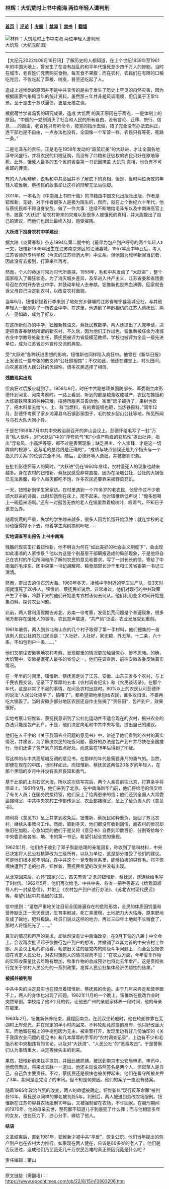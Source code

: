 ### 林辉：大饥荒时上书中南海 两位年轻人遭判刑

---

#### [首页](../../../..?n13803206) &nbsp;|&nbsp; [评论](../../../../../epoch-comment?n13803206) &nbsp;|&nbsp; [专题](../../../../../epoch-special?n13803206) &nbsp;|&nbsp; [禁闻](../../../../../epoch-news?n13803206) &nbsp;|&nbsp; [禁书](../../../../../books?n13803206) &nbsp;|&nbsp; [翻墙](https://github.com/gfw-breaker/nogfw/blob/master/README.md?n13803206)


<div><img alt="林辉：大饥荒时上书中南海 两位年轻人遭判刑" class="attachment-djy_600_400 size-djy_600_400 wp-post-image" src="https://i.epochtimes.com/assets/uploads/2022/04/id13704293-2013-7-30-9ping-7-06-600x400.jpeg"/>
<div class="caption">
 大饥荒（大纪元配图）
</div></div><hr/><div class="post_content" id="artbody" itemprop="articleBody">
 <!-- article content begin -->
 <p>
  【大纪元2022年08月16日讯】了解历史的人都知道，在上个世纪1959年至1961年的中国大地上，曾发生了在没有战乱的和平年代饿死至少四千万人的惨剧。当时在城市，老百姓们凭票购买食物，每天食不果腹；而在农村，农民们在有限的口粮吃完后，不仅吃起了草根、树皮，甚至还吃起了人。
 </p>
 <p>
  造成上述惨剧的原因并不是中共宣传的是由于发生了历史上罕见的自然灾害，因为根据国家气象局当年的统计资料，虽然那三年并非是风调雨顺，但仍属于正常年景。至于是由于苏联逼债，更是无稽之谈。
 </p>
 <p>
  根据荷兰学者冯客的研究成果，造成
  <ok href="https://www.epochtimes.com/gb/tag/%E5%A4%A7%E9%A5%A5%E8%8D%92.html">
   大饥荒
  </ok>
  的真正原因在于两点，一是体制上的原因。“中国的一党制消灭了社会和人民的所有自由，没有言论、迁移、旅行、信息……的自由，老百姓只有听命令，按党的指示去做，错了完全没有办法去纠正，连干部也是不自由，一点办法也没有，全国像一个军营一样，农民只有等死，死路一条。”
 </p>
 <p>
  二是毛泽东的责任。正是毛在1958年发动的“超英赶美”的大跃进，才让全国各地浮夸风盛行，并将农民的口粮征购，而没有了口粮和迁徙权的农民只好在原地等死。此外，饿死人最多的五个省的省委第一书记因掩盖
  <ok href="https://www.epochtimes.com/gb/tag/%E5%A4%A7%E9%A5%A5%E8%8D%92.html">
   大饥荒
  </ok>
  真相，也负有不可推卸的罪责。
 </p>
 <p>
  有的人为毛辩解，说毛和中共高层并不了解底下的真相，但是，当时两位勇敢的年轻人钮惟新、蔡抚民的故事却让这样的辩解无法站住脚。
 </p>
 <p>
  2011年，一本名为《中南海上书四十篇》的书籍由中国文化出版社出版，作者是钮惟新。无疑，对于作者很多人是极为陌生的，然而，就在上个世纪六十年代，他与蔡抚民却不顾自身安危，做了一件大事：连续不断地给毛泽东以及中南海高官上书，披露
  <ok href="https://www.epochtimes.com/gb/tag/%E2%80%9C%E5%A4%A7%E8%B7%83%E8%BF%9B%E2%80%9D.html">
   “大跃进”
  </ok>
  给农村带来的灾难以及很多人被饿死的真相，并大胆提出了自己的建议，而他们也因此最终入狱，饱受摧残。
 </p>
 <p>
  <strong>
   大跃进下投身农村中学建设
  </strong>
 </p>
 <p>
  据大陆《炎黄春秋》杂志1994年第二期中的《最早为包产到户呼号的两个年轻人》一文，钮惟新1939年出生在江苏南京郊区的江浦县城，1957年高中毕业后，考入江苏省师范专科学校（今天的江苏师范大学）中文系。但他因为想学新闻当记者，因此没有去报到，打算来年再考。
 </p>
 <p>
  然而，个人的命运时常为时代所裹挟。1958年，毛和中共发动了
  <ok href="https://www.epochtimes.com/gb/tag/%E2%80%9C%E5%A4%A7%E8%B7%83%E8%BF%9B%E2%80%9D.html">
   “大跃进”
  </ok>
  ，整个国家陷入了癫狂状态。为了消灭城乡差异，及早进入共产主义，江苏省委和省团委号召在农村开办农业中学，并鼓动年轻人去奉献。钮惟新也是热血沸腾，回家就告诉父母自己决定到农村，以改变农村面貌。
 </p>
 <p>
  当年6月，钮惟新提着行李来到了地处穷乡僻壤的江苏省睢宁县凌城公社，与其他年轻人一起创办了一所农业中学。在这里，他遇到了年龄相仿的江苏人蔡抚民，两人一见如故，成为了好友。
 </p>
 <p>
  在这所新创办的中学，钮惟新教语文，蔡抚民教数学。两人还提出了入党申请，决定把青春奉献给所谓的新农村。不久后，因为他们工作出色，钮惟新被任命为凌城农业中学教导处副主任，蔡抚民被评为省级模范教师，学校也被评为全县一级先进单位，成为江苏省对外宣传交流的典型。
 </p>
 <p>
  受“大跃进”各种跃进思想的影响，钮惟新也同样陷入疯狂中。他曾在《新华日报》上发表过一篇夸张的散文诗“公社照相馆”；不仅如此，他还在课堂上、村头田间，向农民宣扬人民公社的优越性。很多农民选择了相信。
 </p>
 <p>
  <strong>
   残酷现实出现
  </strong>
 </p>
 <p>
  但疯狂过后报应就到了。1958年9月，时任中共副总理兼国防部长、军委副主席彭德怀到河北、河南考察时，一路上看到、听到的都是粮食收成减产、农民在挨饿和大炼钢铁带来的种种灾难。招待所服务员告诉他，家里“房子被拆了，果树也砍了，把木料拿去给‘小、土、群’当燃料，有的煮饭锅也砸，当炼铁原料。”同年12月，彭德怀考察了家乡湘潭县乌石镇彭家围子，毛的故乡韶山公社等地，所见所闻与乌石大队大同小异。
 </p>
 <p>
  于是在1959年7月中共中央政治局召开的庐山会议上，彭德怀给毛写了一封“万言”私人信件，对“大跃进”中的“浮夸风气”和“小资产阶级的狂热性”提出批评，指出“浮夸风、小高炉等等，都不过是表面现象；缺乏民主、个人崇拜，才是这一切弊病的根源”。这与毛的总路线是正确的”，“成绩与缺点错误还是九个指头与一个指头的关系”的论调完全不同。随后，彭德怀等人遭批，并被撤销职务。
 </p>
 <p>
  在批判彭德怀等人的同时，“大跃进”仍在1960年继续，农村饿死人的现象也越来越多。身在农村的钮惟新、蔡抚民感受非常直接，因为在凌城公社，公社的大锅饭已无法裹腹，每个人每天都吃不饱，许多农民还要靠采摘野菜充饥。
 </p>
 <p>
  一天，钮惟新到学生家家访。在村里遇到一个70多岁的老农民，他曾作过不少歌颂大跃进的诗画，此时却饿倒在床上，爬不起来。他对钮惟新低声说：“俺多想喝上一碗苞米汤啊。”还有一对孤苦无依的老人在锅里熬着榆树叶，叹着气，不知日子该怎么办。
 </p>
 <p>
  随着饥荒的严重，失学的学生越来越多，很多人因为饥饿开始浮肿；就连学校的老师也饿得撑不下去，带着学生爬树摘树叶吃……
 </p>
 <p>
  <strong>
   实地调查写出报告
  </strong>
  <strong>
   上书中南海
  </strong>
 </p>
 <p>
  残酷的现实击打着钮惟新，他不明白为何在“如此美好的社会主义制度下”，会出现如此凄凉的人家惨景？他以为这是个别基层干部瞒报造成的局部现象，于是他将自己在农村的所见所闻和所了解的农民的意见和要求，写了一封长长的信，寄给了中南海的毛泽东、团中央第一书记胡耀邦、粮食部部长沙千里和江苏省委第一书记江渭清。
 </p>
 <p>
  然而，寄出去的信石沉大海。1960年冬天，凌城中学附近的李庄生产队，仅3天时间就饿死了20多人。钮惟新、蔡抚民听说后，非常难过，他们对现行的中共政策产生了不解，冷静下来的他们开始思考农村该何去何从。他们利用业余时间开始搜集资料，探讨农业问题。
 </p>
 <p>
  此前，两人曾利用假期去苏北、苏南一带考察，发现饥荒问题是个普遍现象，很多地方都存在饿死人的事情，农民怨声载道，“共产风”泛滥，农业发展受到重创。
 </p>
 <p>
  1961年暑假，两人到苏北和山东的几个村子取得了第一手材料，他们搜集的一首讽刺人民公社的苏北民谣是：“入社好，入社好，家无粮，外无草。十二条，六十条，不如包到户一条……。”
 </p>
 <p>
  他们又前往安徽等地农村考察，发现那里的情况更加触目惊心、惨不忍睹。的确，大饥荒中，安徽是饿死人最多的省份之一。他们在调查后，前往安徽省委反映真实情况。
 </p>
 <p>
  在一年半的时间里，钮惟新、蔡抚民走访了江苏、安徽、山东三省多个农村，与上千民农民交谈，记录下了厚厚的五本《农村调查纪实》和《农民谈话录》。在那个年代，这是非常了不起的事情。在问及农村出路时，90%以上的农民认可彭德怀的说法“人民公社搞早了，搞糟了”，都希望把地承包给农民，谁多收归谁，不要再吃大锅饭了。当时安徽少部分地区农民还自作主张搞了“责任田”，包产到户，效果很好。
 </p>
 <p>
  实地考察让钮惟新、蔡抚民意识到了公社化运动并不适合现在的农村，振兴农业的办法只能是包产到户。于是，他们决定向毛和中共中央写信，提出自己的建议。
 </p>
 <p>
  他们在五千字的《关于我国农业问题的意见书》中，讲述了他们看到的农村的真实情况，并建议，为了解决农民的吃饭问题，最好的办法是包产到户并尽快在全国推行，他们还讲了包产到户的五点好处，而这些在18年后得到了印证。
 </p>
 <p>
  写这样的与中共高层唱反调的意见书，在那样的年代是需要非凡的勇气的。当然，即便在现在的中国，也同样如此。而钮惟新、蔡抚民这两位20多岁的年轻人，在那个黑暗的岁月中并没有丢弃良知和勇气。
 </p>
 <p>
  基于此前的上书石沉大海，所以这次信写完后，两个人亲自前往北京，打算亲手将信呈上。1961年9月，他们来到了北京。在中南海新华门前，他们将给毛的信交给了有关人员；在国务院接待室，他们呈上了给周恩来的信；他们还到全国人大常委会接待室、中共中央农村工作部传达室、农业部接待室，呈上了给负责人的《意见书》。
 </p>
 <p>
  顺利将《意见书》呈上并拿到收条后，钮惟新、蔡抚民如释重负，返回了苏北农村，继续从事教书工作。然而，直到冬天，他们都没有收到回信，而农村的惨况却依旧在加剧。心急如焚的他们于是又将《意见书》自费刻印数百份，分别寄给每个中央委员和各省、地、市的第一书记，希望引起全党的重视。
 </p>
 <p>
  1962年1月，他们终于收到了邓子恢副总理的亲笔回复，称收到了信和材料，中央已决定将人民公社核算改为三级所有，以队为单位，这是部分接受了他们的建议。可是他们根本就不明白，在中共这个一党专制体系里，能够拍板的只有毛。邓子恢很快遭到了毛的批评，钮惟新、蔡抚民希望的改变并没有出现。
 </p>
 <p>
  从北京回来后，心怀“国家兴亡，匹夫有责”之念的钮惟新、蔡抚民，还连续给毛写了9封信。1962年5月，他们再次给毛、中共中央、各省一把手等寄去《给我国领导人的一封紧急信》，并附上《农村包产到户试行办法》、《苏北农村现代民谣》等，希望引起中共高层的注意。
 </p>
 <p>
  信中提到：“请您严重地关注目前全国普遍存在的危险形势，全民的体质因饥饿和营养缺乏正一天天衰退，生育率剧减，死亡率激增，土地肥力大大枯瘠，原来肥地变成了碱地，肥料极缺。社员们说以这样的地力，再过三四年土地就不长粮食了，那时人将饿死光了……。”
 </p>
 <p>
  真实的情况和声声的哀求，却依然没有让中南海改变。在9月下旬的八届十中全会上，会议再次批评邓子恢推行包产到户的想法，并撤销了以其为首的中央农村工作部。从会议上毛的讲话看，毛依旧关注的是党内的阶级斗争问题上，而全会公报依旧在肯定人民公社，对农村饿死人的情况视而不见：“在农业方面，今年夏季作物的实际收获量比去年略有增加，秋季作物的收成预计也将比去年增产。这是贯彻执行党关于农村人民公社的一系列政策，发挥人民公社集体经济优越性的结果。”
 </p>
 <p>
  <strong>
   被捕并被判刑
  </strong>
 </p>
 <p>
  中共中央的决定其实也在预示着钮惟新、蔡抚民的命运。由于几年来奔走和营养跟不上，两人的身体也出现了问题。1962年11月的一个晚上，钮惟新在批改作业时突然晕倒。学校给了他3个月的假，让他去广州的亲戚家休养一段时间，他的母亲在那里。
 </p>
 <p>
  1963年2月，钮惟新休养结束，启程回南京。在武汉坐轮船时，他在轮船停靠在芜湖时上岸观光，并在规定的半小时内回来。不料轮船竟然提前离岸，他只好改坐火车。而他留在船上的手提包因为无主，被乘警打开，发现里边有好几份油印的《关于我国农业问题的意见书》和几本厚厚的手写的“农村调查记录”，上边有不少和毛指示和中央相违背的言论，以及对“大跃进”、“人民公社”的“恶毒攻击”。于是警察们认为事情重大，决定等候失主的到来。
 </p>
 <p>
  果然，钮惟新前来找手提包，并因此被抓捕，被送到南京市公安局审讯。审讯中，他侃侃而谈，将来龙去脉一一道出。他还主动说虽然签名是两个人，但起草人是自己，自己负主要责任。不过，蔡抚民还是很快也被关押起来。他们在看守所被关押了3年，期间是没完没了的审讯。但不知是何原因，他们的案子一直没有结案。
 </p>
 <p>
  随着1966年政治气氛的改变，两人的命运被确定。钮惟新以“现行反革命罪”被判处10年，蔡抚民以同样的罪名被判处5年。判刑后，两人被送到劳改农场服刑。钮惟新在江苏句容县农场服刑10年后，又被强制留在农场，不许回家。在服刑期间的1970年，他的母亲去世，至死都不知道儿子到底犯了什么罪；而与他相恋多年的女友，也在压力下，违心分手，嫁给了他人。
 </p>
 <p>
  <strong>
   结语
  </strong>
 </p>
 <p>
  文革结束后，直到1981年，钮惟新才被中共“平反”，恢复公职。他们当年提出的包产到户也在农村大力推行。如果现在两人健在，应该是80多岁的老人了。他们是否反思过，造成他们乃至饿死几千万农民苦难的真正原因究竟是什么呢？
 </p>
 <p>
  责任编辑：莆山
 </p>
 <!-- article content end -->
 <div id="below_article_ad">
 </div>
</div>


---

原文链接（需翻墙）：https://www.epochtimes.com/gb/22/8/15/n13803206.htm